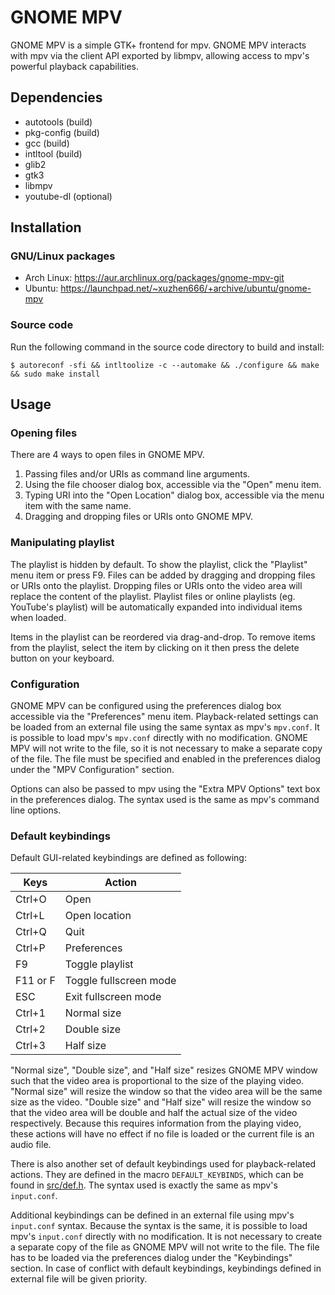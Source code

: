 # GNOME MPV

GNOME MPV is a simple GTK+ frontend for mpv. GNOME MPV interacts with mpv via
the client API exported by libmpv, allowing access to mpv's powerful playback
capabilities.

## Dependencies

- autotools (build)
- pkg-config (build)
- gcc (build)
- intltool (build)
- glib2
- gtk3
- libmpv
- youtube-dl (optional)

## Installation

### GNU/Linux packages
- Arch Linux: https://aur.archlinux.org/packages/gnome-mpv-git
- Ubuntu: https://launchpad.net/~xuzhen666/+archive/ubuntu/gnome-mpv

### Source code
Run the following command in the source code directory to build and install:

    $ autoreconf -sfi && intltoolize -c --automake && ./configure && make && sudo make install

## Usage

### Opening files
There are 4 ways to open files in GNOME MPV.

1. Passing files and/or URIs as command line arguments.
2. Using the file chooser dialog box, accessible via the "Open" menu item.
3. Typing URI into the "Open Location" dialog box, accessible via the
   menu item with the same name.
4. Dragging and dropping files or URIs onto GNOME MPV.

### Manipulating playlist
The playlist is hidden by default. To show the playlist, click the "Playlist"
menu item or press F9. Files can be added by dragging and dropping files or URIs
onto the playlist. Dropping files or URIs onto the video area will replace the
content of the playlist. Playlist files or online playlists (eg. YouTube's
playlist) will be automatically expanded into individual items when loaded.

Items in the playlist can be reordered via drag-and-drop. To remove items from
the playlist, select the item by clicking on it then press the delete button on
your keyboard.

### Configuration
GNOME MPV can be configured using the preferences dialog box accessible via the
"Preferences" menu item. Playback-related settings can be loaded from an
external file using the same syntax as mpv's `mpv.conf`. It is possible to load
mpv's `mpv.conf` directly with no modification. GNOME MPV will not write to the
file, so it is not necessary to make a separate copy of the file. The file must
be specified and enabled in the preferences dialog under the "MPV Configuration"
section.

Options can also be passed to mpv using the "Extra MPV Options" text box in the
preferences dialog. The syntax used is the same as mpv's command line options.

### Default keybindings
Default GUI-related keybindings are defined as following:

|Keys		|Action			|
|---------------|-----------------------|
|Ctrl+O		|Open			|
|Ctrl+L		|Open location		|
|Ctrl+Q		|Quit			|
|Ctrl+P		|Preferences		|
|F9		|Toggle playlist	|
|F11 or F	|Toggle fullscreen mode	|
|ESC   		|Exit fullscreen mode	|
|Ctrl+1		|Normal size		|
|Ctrl+2		|Double size		|
|Ctrl+3		|Half size		|

"Normal size", "Double size", and "Half size" resizes GNOME MPV window such that
the video area is proportional to the size of the playing video. "Normal size"
will resize the window so that the video area will be the same size as the
video. "Double size" and "Half size" will resize the window so that the video
area will be double and half the actual size of the video respectively. Because
this requires information from the playing video, these actions will have no
effect if no file is loaded or the current file is an audio file.

There is also another set of default keybindings used for playback-related
actions. They are defined in the macro `DEFAULT_KEYBINDS`, which can be found
in [src/def.h](https://github.com/gnome-mpv/gnome-mpv/blob/master/src/def.h).
The syntax used is exactly the same as mpv's `input.conf`.

Additional keybindings can be defined in an external file using mpv's
`input.conf` syntax. Because the syntax is the same, it is possible to load
mpv's `input.conf` directly with no modification. It is not necessary to create
a separate copy of the file as GNOME MPV will not write to the file. The file
has to be loaded via the preferences dialog under the "Keybindings" section. In
case of conflict with default keybindings, keybindings defined in external file
will be given priority.
